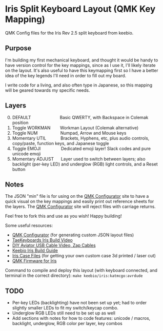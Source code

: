 # Iris Split Keyboard Layout (QMK Key Mapping)
QMK Config files for the Iris Rev 2.5 split keyboard from keebio.


## Purpose
I'm building my first mechanical keyboard, and thought it would be handy to have version control for the key mappings, since as I use it, I'll likely iterate on the layout. It's also useful to have this keymapping first so I have a better idea of the key legends I'll need in order to fill out my board.

I write code for a living, and also often type in Japanese, so this mapping will be geared towards my specific needs.

## Layers
0. DEFAULT&nbsp;&nbsp;&nbsp;&nbsp;&nbsp;&nbsp;&nbsp;&nbsp;&nbsp;&nbsp;&nbsp;&nbsp;&nbsp;&nbsp;&nbsp;&nbsp;&nbsp;&nbsp;&nbsp;&nbsp;&nbsp;&nbsp;&nbsp;&nbsp;Basic QWERTY, with Backspace in Colemak position
1. Toggle WORKMAN&nbsp;&nbsp;&nbsp;&nbsp;&nbsp;&nbsp;&nbsp;&nbsp;Workman Layout (Colemak alternative)
2. Toggle NUM&nbsp;&nbsp;&nbsp;&nbsp;&nbsp;&nbsp;&nbsp;&nbsp;&nbsp;&nbsp;&nbsp;&nbsp;&nbsp;&nbsp;&nbsp;&nbsp;&nbsp;&nbsp;&nbsp;Numpad, Arrow and Mouse keys
3. Momentary UTIL&nbsp;&nbsp;&nbsp;&nbsp;&nbsp;&nbsp;&nbsp;&nbsp;&nbsp;&nbsp;&nbsp;&nbsp;Brackets, Hyphens, etc, plus audio controls, copy/paste, function keys, and Japanese toggle
4. Toggle EMOJI&nbsp;&nbsp;&nbsp;&nbsp;&nbsp;&nbsp;&nbsp;&nbsp;&nbsp;&nbsp;&nbsp;&nbsp;&nbsp;&nbsp;&nbsp;&nbsp;&nbsp;Dedicated emoji layer! Slack codes and pure unicode emoji
5. Momentary ADJUST&nbsp;&nbsp;&nbsp;&nbsp;&nbsp;&nbsp;Layer used to switch between layers; also backlight (per-key LED) and underglow (RGB) light controls, and a Reset button

## Notes
The JSON "min" file is for using on the [QMK Configurator](https://config.qmk.fm/#/keebio/iris/rev2/LAYOUT) site to have a quick visual on the key mappings and easily print out reference sheets for the layers. The [QMK Configurator](https://config.qmk.fm/#/keebio/iris/rev2/LAYOUT) site will reject files with carriage returns.

Feel free to fork this and use as you wish! Happy building!

Some useful resources:
- [QMK Configurator](https://config.qmk.fm/#/keebio/iris/rev2/LAYOUT) (for generating custom JSON layout files)
- [TaeKeyboards Iris Build Video](https://www.youtube.com/watch?v=0P6oIOB-whM)
- [DIY Aviator USB Cable Video, Zap Cables](https://www.youtube.com/watch?v=qnCd2rDJ4o4)
- [Keebio Iris Build Guide](https://docs.keeb.io/iris-build-guide/)
- [Iris Case Files](https://github.com/keebio/iris-case) (for getting your own custom case 3d printed / laser cut)
- [QMK Firmware for Iris](https://github.com/qmk/qmk_firmware/tree/master/keyboards/keebio/iris)

Command to compile and deploy this layout (with keyboard connected, and terminal in the correct directory):
`make keebio/iris:katmcgo:avrdude`

## TODO
- Per-key LEDs (backlighting) have not been set up yet; had to order slightly smaller LEDs to fit my switch/keycap combo.
- Underglow RGB LEDs still need to be set up as well
- Add sections with notes for how to code features: unicode / macros, backlight, underglow, RGB color per layer, key combos
